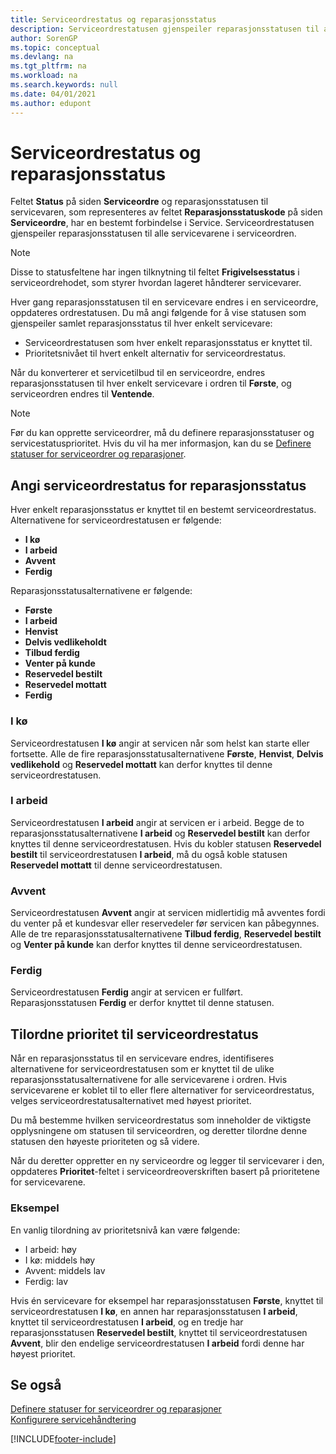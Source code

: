 ```yaml
---
title: Serviceordrestatus og reparasjonsstatus
description: Serviceordrestatusen gjenspeiler reparasjonsstatusen til alle servicevarene i serviceordren.
author: SorenGP
ms.topic: conceptual
ms.devlang: na
ms.tgt_pltfrm: na
ms.workload: na
ms.search.keywords: null
ms.date: 04/01/2021
ms.author: edupont
---
```

# Serviceordrestatus og reparasjonsstatus

Feltet **Status** på siden **Serviceordre** og reparasjonsstatusen til servicevaren, som representeres av feltet **Reparasjonsstatuskode** på siden **Serviceordre**, har en bestemt forbindelse i Service. Serviceordrestatusen gjenspeiler reparasjonsstatusen til alle servicevarene i serviceordren.  

> [!NOTE]  
> Disse to statusfeltene har ingen tilknytning til feltet **Frigivelsesstatus** i serviceordrehodet, som styrer hvordan lageret håndterer servicevarer.  

Hver gang reparasjonsstatusen til en servicevare endres i en serviceordre, oppdateres ordrestatusen. Du må angi følgende for å vise statusen som gjenspeiler samlet reparasjonsstatus til hver enkelt servicevare:  

* Serviceordrestatusen som hver enkelt reparasjonsstatus er knyttet til.  
* Prioritetsnivået til hvert enkelt alternativ for serviceordrestatus.  

Når du konverterer et servicetilbud til en serviceordre, endres reparasjonsstatusen til hver enkelt servicevare i ordren til **Første**, og serviceordren endres til **Ventende**.  

> [!NOTE]
> Før du kan opprette serviceordrer, må du definere reparasjonsstatuser og servicestatusprioritet. Hvis du vil ha mer informasjon, kan du se [Definere statuser for serviceordrer og reparasjoner](service-order-repair-status.md).

## Angi serviceordrestatus for reparasjonsstatus

Hver enkelt reparasjonsstatus er knyttet til en bestemt serviceordrestatus. Alternativene for serviceordrestatusen er følgende:

* **I kø**
* **I arbeid**
* **Avvent**
* **Ferdig**

Reparasjonsstatusalternativene er følgende:

* **Første**
* **I arbeid**
* **Henvist**
* **Delvis vedlikeholdt**
* **Tilbud ferdig**
* **Venter på kunde**
* **Reservedel bestilt**
* **Reservedel mottatt**
* **Ferdig**  

### I kø

Serviceordrestatusen **I kø** angir at servicen når som helst kan starte eller fortsette. Alle de fire reparasjonsstatusalternativene **Første**, **Henvist**, **Delvis vedlikehold** og **Reservedel mottatt** kan derfor knyttes til denne serviceordrestatusen.  

### I arbeid

Serviceordrestatusen **I arbeid** angir at servicen er i arbeid. Begge de to reparasjonsstatusalternativene **I arbeid** og **Reservedel bestilt** kan derfor knyttes til denne serviceordrestatusen. Hvis du kobler statusen **Reservedel bestilt** til serviceordrestatusen **I arbeid**, må du også koble statusen **Reservedel mottatt** til denne serviceordrestatusen.  

### Avvent

Serviceordrestatusen **Avvent** angir at servicen midlertidig må avventes fordi du venter på et kundesvar eller reservedeler før servicen kan påbegynnes. Alle de tre reparasjonsstatusalternativene **Tilbud ferdig**, **Reservedel bestilt** og **Venter på kunde** kan derfor knyttes til denne serviceordrestatusen.  

### Ferdig

Serviceordrestatusen **Ferdig** angir at servicen er fullført. Reparasjonsstatusen **Ferdig** er derfor knyttet til denne statusen.  

## Tilordne prioritet til serviceordrestatus

Når en reparasjonsstatus til en servicevare endres, identifiseres alternativene for serviceordrestatusen som er knyttet til de ulike reparasjonsstatusalternativene for alle servicevarene i ordren. Hvis servicevarene er koblet til to eller flere alternativer for serviceordrestatus, velges serviceordrestatusalternativet med høyest prioritet.  

Du må bestemme hvilken serviceordrestatus som inneholder de viktigste opplysningene om statusen til serviceordren, og deretter tilordne denne statusen den høyeste prioriteten og så videre.  

Når du deretter oppretter en ny serviceordre og legger til servicevarer i den, oppdateres **Prioritet**-feltet i serviceordreoverskriften basert på prioritetene for servicevarene.  

### Eksempel

En vanlig tilordning av prioritetsnivå kan være følgende:  

* I arbeid: høy  
* I kø: middels høy  
* Avvent: middels lav  
* Ferdig: lav  

Hvis én servicevare for eksempel har reparasjonsstatusen **Første**, knyttet til serviceordrestatusen **I kø**, en annen har reparasjonsstatusen **I arbeid**, knyttet til serviceordrestatusen **I arbeid**, og en tredje har reparasjonsstatusen **Reservedel bestilt**, knyttet til serviceordrestatusen **Avvent**, blir den endelige serviceordrestatusen **I arbeid** fordi denne har høyest prioritet.  

## Se også

[Definere statuser for serviceordrer og reparasjoner](service-order-repair-status.md)  
[Konfigurere servicehåndtering](service-setup-service.md)  


[!INCLUDE[footer-include](includes/footer-banner.md)]